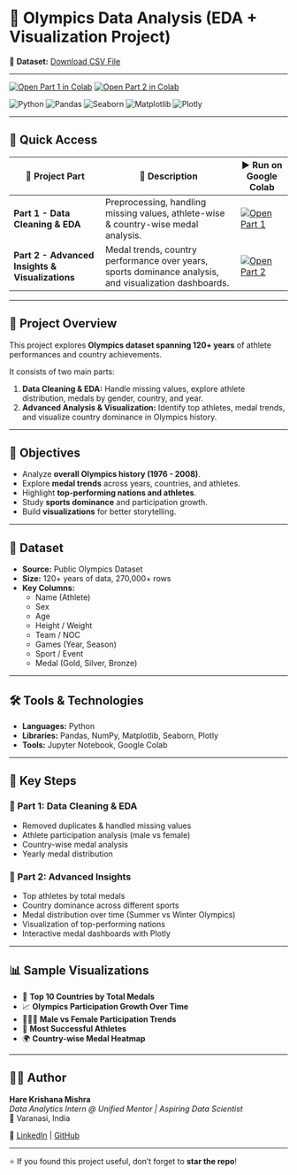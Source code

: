 # 🏅 Olympics Data Analysis (EDA + Visualization Project)

📂 **Dataset:** [Download CSV File](https://drive.google.com/file/d/1bJrjhTHGVu7kD08GHrO8pUnKXIazEmDi/view?usp=sharing)  

---

[![Open Part 1 in Colab](https://colab.research.google.com/assets/colab-badge.svg)](https://colab.research.google.com/drive/1QE_fVTAleblkgRxd_ko7RMGsg5QtMsC5?usp=sharing)
[![Open Part 2 in Colab](https://colab.research.google.com/assets/colab-badge.svg)](https://colab.research.google.com/drive/15377FvQf-YC4Hs6TZ6RXdieOdZUenIf6?usp=sharing)

![Python](https://img.shields.io/badge/Python-3.9-blue?logo=python)
![Pandas](https://img.shields.io/badge/Pandas-Data_Analysis-yellow?logo=pandas)
![Seaborn](https://img.shields.io/badge/Seaborn-Visualization-orange?logo=python)
![Matplotlib](https://img.shields.io/badge/Matplotlib-Charts-green?logo=python)
![Plotly](https://img.shields.io/badge/Plotly-Interactive-red?logo=plotly)

---

## 🔗 Quick Access
| 📂 Project Part | 🚀 Description | ▶️ Run on Google Colab |
|-----------------|----------------|-------------------------|
| **Part 1 - Data Cleaning & EDA** | Preprocessing, handling missing values, athlete-wise & country-wise medal analysis. | [![Open Part 1](https://colab.research.google.com/assets/colab-badge.svg)](https://colab.research.google.com/drive/1QE_fVTAleblkgRxd_ko7RMGsg5QtMsC5?usp=sharing) |
| **Part 2 - Advanced Insights & Visualizations** | Medal trends, country performance over years, sports dominance analysis, and visualization dashboards. | [![Open Part 2](https://colab.research.google.com/assets/colab-badge.svg)](https://colab.research.google.com/drive/15377FvQf-YC4Hs6TZ6RXdieOdZUenIf6?usp=sharing) |

---

## 🌟 Project Overview
This project explores **Olympics dataset spanning 120+ years** of athlete performances and country achievements.  

It consists of two main parts:  
1. **Data Cleaning & EDA:** Handle missing values, explore athlete distribution, medals by gender, country, and year.  
2. **Advanced Analysis & Visualization:** Identify top athletes, medal trends, and visualize country dominance in Olympics history.  

---

## 🎯 Objectives
- Analyze **overall Olympics history (1976 - 2008)**.  
- Explore **medal trends** across years, countries, and athletes.  
- Highlight **top-performing nations and athletes**.  
- Study **sports dominance** and participation growth.  
- Build **visualizations** for better storytelling.  

---

## 📂 Dataset
- **Source:** Public Olympics Dataset  
- **Size:** 120+ years of data, 270,000+ rows  
- **Key Columns:**  
  - Name (Athlete)  
  - Sex  
  - Age  
  - Height / Weight  
  - Team / NOC  
  - Games (Year, Season)  
  - Sport / Event  
  - Medal (Gold, Silver, Bronze)  

---

## 🛠️ Tools & Technologies
- **Languages:** Python  
- **Libraries:** Pandas, NumPy, Matplotlib, Seaborn, Plotly  
- **Tools:** Jupyter Notebook, Google Colab  

---

## 🔑 Key Steps
### 📍 Part 1: Data Cleaning & EDA
- Removed duplicates & handled missing values  
- Athlete participation analysis (male vs female)  
- Country-wise medal analysis  
- Yearly medal distribution  

### 📍 Part 2: Advanced Insights
- Top athletes by total medals  
- Country dominance across different sports  
- Medal distribution over time (Summer vs Winter Olympics)  
- Visualization of top-performing nations  
- Interactive medal dashboards with Plotly  

---

## 📊 Sample Visualizations
- 🏅 **Top 10 Countries by Total Medals**  
- 📈 **Olympics Participation Growth Over Time**  
- 👨‍👩‍👧 **Male vs Female Participation Trends**  
- 🥇 **Most Successful Athletes**  
- 🌍 **Country-wise Medal Heatmap**  

---

## 👨‍💻 Author  
**Hare Krishana Mishra**  
_Data Analytics Intern @ Unified Mentor | Aspiring Data Scientist_  
📍 Varanasi, India  

🔗 [LinkedIn](https://www.linkedin.com/in/hare-krishana-mishra-10683a238/) | [GitHub](https://github.com/HareKrishanaMishra787)  

---

⭐ If you found this project useful, don’t forget to **star the repo**!
